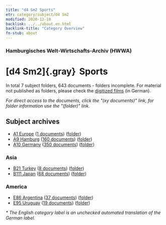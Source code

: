 ```yaml
---
title: "d4 Sm2 Sports"
etr: category/subject/d4 Sm2
modified: 2020-12-18
backlink: ../../about.en.html
backlink-title: "Category Overview"
fn-stub: about
---
```


### Hamburgisches Welt-Wirtschafts-Archiv (HWWA)
# [d4 Sm2]{.gray}&#8201; Sports&#160; 





In total 7 subject folders, 643 documents - folders incomplete.
For material not published as folders, please check the [digitized films](/film/h1_sh) (in German).

_For direct access to the documents, click the "(xy documents)" link, for folder information use the "(folder)" link._

## Subject archives


- [A1 Europe](../../../geo/about.en.html#A1) (<a href="https://dfg-viewer.de/show/?tx_dlf[id]=https://pm20.zbw.eu/mets/sh/1408xx/140892/1442xx/144231/public.mets.en.xml" target="_blank">1 documents</a>) ([folder](http://purl.org/pressemappe20/folder/sh/140892,144231))
- [A9 Hamburg](../../../geo/about.en.html#A9) (<a href="https://dfg-viewer.de/show/?tx_dlf[id]=https://pm20.zbw.eu/mets/sh/1409xx/140905/1442xx/144231/public.mets.en.xml" target="_blank">160 documents</a>) ([folder](http://purl.org/pressemappe20/folder/sh/140905,144231))
- [A10 Germany](../../../geo/about.en.html#A10) (<a href="https://dfg-viewer.de/show/?tx_dlf[id]=https://pm20.zbw.eu/mets/sh/1261xx/126128/1442xx/144231/public.mets.en.xml" target="_blank">350 documents</a>) ([folder](http://purl.org/pressemappe20/folder/sh/126128,144231))

### Asia

- [B21 Turkey](../../../geo/about.en.html#B21) (<a href="https://dfg-viewer.de/show/?tx_dlf[id]=https://pm20.zbw.eu/mets/sh/1411xx/141111/1442xx/144231/public.mets.en.xml" target="_blank">8 documents</a>) ([folder](http://purl.org/pressemappe20/folder/sh/141111,144231))
- [B111 Japan](../../../geo/about.en.html#B111) (<a href="https://dfg-viewer.de/show/?tx_dlf[id]=https://pm20.zbw.eu/mets/sh/1412xx/141272/1442xx/144231/public.mets.en.xml" target="_blank">68 documents</a>) ([folder](http://purl.org/pressemappe20/folder/sh/141272,144231))

### America

- [E86 Argentina](../../../geo/about.en.html#E86) (<a href="https://dfg-viewer.de/show/?tx_dlf[id]=https://pm20.zbw.eu/mets/sh/1416xx/141692/1442xx/144231/public.mets.en.xml" target="_blank">37 documents</a>) ([folder](http://purl.org/pressemappe20/folder/sh/141692,144231))
- [E95 Uruguay](../../../geo/about.en.html#E95) (<a href="https://dfg-viewer.de/show/?tx_dlf[id]=https://pm20.zbw.eu/mets/sh/1416xx/141695/1442xx/144231/public.mets.en.xml" target="_blank">19 documents</a>) ([folder](http://purl.org/pressemappe20/folder/sh/141695,144231))


_* The English category label is an unchecked automated translation of the German label._

